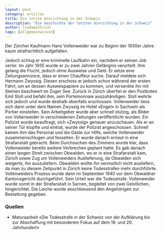 ```yaml
---
layout: post
category: articles
title: Die letzte Hinrichtung in der Schweiz
description: "Die Geschichte der letzten Hinrichtung in der Schweiz"
author: lindawüthrich
tags: [allgemeinwissen]
---
```


Der Zürcher Kaufmann Hans Vollenweider war zu Beginn der 1930er Jahre kaum strafrechtlich aufgefallen. 

<!--more-->

Jedoch schlug er eine kriminelle Laufbahn ein, nachdem er seinen Job verlor. Im Jahr 1935 wurde er zu zwei Jahren Gefängnis verurteilt. Ihm gelang die Flucht, jedoch ohne Ausweise und Geld. Er setze eine Zeitungsannonce, dass er einen Chauffeur suche. Darauf meldete sich Hermann Zwyssig. Diesen erschoss er jedoch schon während der ersten Fahrt, um an dessen Ausweispapiere zu kommen, und versenkte ihn mit Steinen beschwert im Zuger See. Zurück in Zürich überfiel er den Postboten Emil Stoll und befahl ihm, sein Portemonnaie auszuhändigen. Stoll wehrte sich jedoch und wurde deshalb ebenfalls erschossen. Vollenweider liess sich dann unter dem Namen Zwyssig im Hotel «Engel» in Sachseln als Portier einstellen. Sein Arbeitgeber wurde aber schnell stutzig, als Bilder von Vollenweider in verschiedenen Zeitungen veröffentlicht wurden. Ein Polizist wurde beauftragt, sich «Zwyssig» genauer anzuschauen. Als er an seiner Tür klopfte und eintrat, wurde der Polizist angeschossen. Schnell kamen ihm das Personal und die Gäste zur Hilfe, welche Vollenweider zusammenschlugen und fesselten. Er wurde danach erneut in eine Strafanstalt gebracht. Beim Durchsuchen des Zimmers wurde klar, dass Vollenweider bereits weitere Verbrechen geplant hatte. Es gab danach einen langen Streit zwischen Obwalden, wo er in eine Strafanstalt kam, Zürich sowie Zug um Vollenweiders Auslieferung, da Obwalden sich weigerte, ihn auszuliefern. Obwalden wollte ihn vermutlich nicht ausliefern, da man zu diesem Zeitpunkt in Zürich keine Todesstrafen mehr durchführte. Vollenweiders Prozess wurde dann im September 1940 vor dem Obwaldner Kantonsgericht durchgeführt. Sein Urteil war die Todesstrafe. Vollenweider wurde somit in der Strafanstalt in Sarnen, begleitet von zwei Geistlichen, hingerichtet. Die Leiche wurde anschliessend den Angehörigen zur Bestattung gegeben.

### Quellen

- Maturaarbeit «Die Todesstrafe in der Schweiz von der Aufklärung bis zur Abschaffung mit besonderem Fokus auf dem 19. und 20. Jahrhundert»
